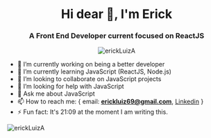 <h1 align="center">Hi dear 👋, I'm Erick</h1>
<h3 align="center">A Front End Developer current focused on ReactJS</h3>
<p align="center"> <img src="https://komarev.com/ghpvc/?username=erickLuizA" alt="erickLuizA" /> </p>

- 🔭 I’m currently working on being a better developer
- 🌱 I’m currently learning JavaScript (ReactJS, Node.js)
- 👯 I’m looking to collaborate on JavaScript projects
- 🤔 I’m looking for help with JavaScript
- 💬 Ask me about JavaScript
- 📫 How to reach me: {
email: **erickluiz69@gmail.com**,
[Linkedin](https://www.linkedin.com/in/erick-luiz-47151a1a4/)
}
- ⚡ Fun fact: It's 21:09 at the moment I am writing this.

<img src="https://github-readme-stats.vercel.app/api?username=erickLuizA&show_icons=true" alt="erickLuizA" /> 
